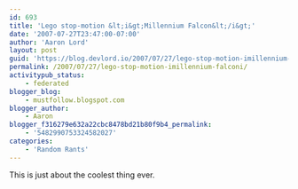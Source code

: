 ```yaml
---
id: 693
title: 'Lego stop-motion &lt;i&gt;Millennium Falcon&lt;/i&gt;'
date: '2007-07-27T23:47:00-07:00'
author: 'Aaron Lord'
layout: post
guid: 'https://blog.devlord.io/2007/07/27/lego-stop-motion-imillennium-falconi/'
permalink: /2007/07/27/lego-stop-motion-imillennium-falconi/
activitypub_status:
    - federated
blogger_blog:
    - mustfollow.blogspot.com
blogger_author:
    - Aaron
blogger_f316279e632a22cbc8478bd21b80f9b4_permalink:
    - '5482990753324582027'
categories:
    - 'Random Rants'
---
```


This is just about the coolest thing ever.<br /><br /><div class="blogger-post-footer"><img width='1' height='1' src='' alt='' /></div>
